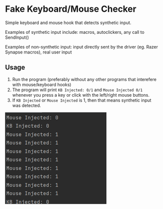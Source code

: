 # Fake Keyboard/Mouse Checker

Simple keyboard and mouse hook that detects synthetic input.

Examples of synthetic input include: macros, autoclickers, any call to SendInput()

Examples of non-synthetic input: input directly sent by the driver (eg. Razer Synapse macros), real user input

## Usage
1. Run the program (preferably without any other programs that interefere with mouse/keyboard hooks)
2. The program will print `KB Injected: 0/1` and `Mouse Injected 0/1` whenever you press a key or click with the left/right mouse buttons.
3. If `KB Injected` or `Mouse Injected` is 1, then that means synthetic input was detected.


![img.png](img.png)